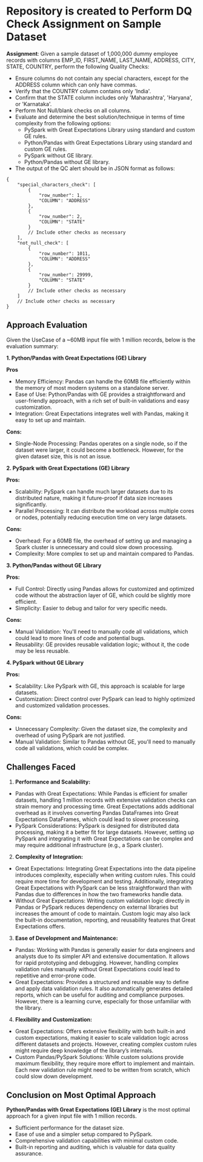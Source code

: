 # Repository is created to Perform DQ Check Assignment on Sample Dataset

**Assignment**: Given a sample dataset of 1,000,000 dummy employee records with columns EMP_ID, FIRST_NAME, LAST_NAME, ADDRESS, CITY, STATE, COUNTRY, perform the following Quality Checks:

- Ensure columns do not contain any special characters, except for the ADDRESS column which can only have commas.
- Verify that the COUNTRY column contains only 'India'.
- Confirm that the STATE column includes only 'Maharashtra', 'Haryana', or 'Karnataka'.
- Perform Not Null/blank checks on all columns.
- Evaluate and determine the best solution/technique in terms of time complexity from the following options:
    - PySpark with Great Expectations Library using standard and custom GE rules.
    - Python/Pandas with Great Expectations Library using standard and custom GE rules.
    - PySpark without GE library.
    - Python/Pandas without GE library.
- The output of the QC alert should be in JSON format as follows:

 
```
{
    "special_characters_check": [
        {
            "row_number": 1,
            "COLUMN": "ADDRESS"
        },
        {
            "row_number": 2,
            "COLUMN": "STATE"
        }
        // Include other checks as necessary
    ],
    "not_null_check": [
        {
            "row_number": 1011,
            "COLUMN": "ADDRESS"
        },
        {
            "row_number": 29999,
            "COLUMN": "STATE"
        }
        // Include other checks as necessary
    ]
    // Include other checks as necessary
}

```

## Approach Evaluation 

Given the UseCase of a ~60MB input file with 1 million records, below is the evaluation summary:

**1. Python/Pandas with Great Expectations (GE) Library**

**Pros**
- Memory Efficiency: Pandas can handle the 60MB file efficiently within the memory of most modern systems on a standalone server.
- Ease of Use: Python/Pandas with GE provides a straightforward and user-friendly approach, with a rich set of built-in validations and easy customization.
- Integration: Great Expectations integrates well with Pandas, making it easy to set up and maintain.

**Cons:**
- Single-Node Processing: Pandas operates on a single node, so if the dataset were larger, it could become a bottleneck. However, for the given dataset size, this is not an issue.

**2. PySpark with Great Expectations (GE) Library**

**Pros:**
- Scalability: PySpark can handle much larger datasets due to its distributed nature, making it future-proof if data size increases significantly.
- Parallel Processing: It can distribute the workload across multiple cores or nodes, potentially reducing execution time on very large datasets.

**Cons:**
- Overhead: For a 60MB file, the overhead of setting up and managing a Spark cluster is unnecessary and could slow down processing.
- Complexity: More complex to set up and maintain compared to Pandas.

**3. Python/Pandas without GE Library**

**Pros:**
- Full Control: Directly using Pandas allows for customized and optimized code without the abstraction layer of GE, which could be slightly more efficient.
- Simplicity: Easier to debug and tailor for very specific needs.

**Cons:**
- Manual Validation: You'll need to manually code all validations, which could lead to more lines of code and potential bugs.
- Reusability: GE provides reusable validation logic; without it, the code may be less reusable.

**4. PySpark without GE Library**

**Pros:**
- Scalability: Like PySpark with GE, this approach is scalable for large datasets.
- Customization: Direct control over PySpark can lead to highly optimized and customized validation processes.

**Cons:**
- Unnecessary Complexity: Given the dataset size, the complexity and overhead of using PySpark are not justified.
- Manual Validation: Similar to Pandas without GE, you'll need to manually code all validations, which could be complex.


## Challenges Faced
1. **Performance and Scalability:**

- Pandas with Great Expectations: While Pandas is efficient for smaller datasets, handling 1 million records with extensive validation checks can strain memory and processing time. Great Expectations adds additional overhead as it involves converting Pandas DataFrames into Great Expectations DataFrames, which could lead to slower processing.
- PySpark Considerations: PySpark is designed for distributed data processing, making it a better fit for large datasets. However, setting up PySpark and integrating it with Great Expectations can be complex and may require additional infrastructure (e.g., a Spark cluster).

2. **Complexity of Integration:**

- Great Expectations: Integrating Great Expectations into the data pipeline introduces complexity, especially when writing custom rules. This could require more time for development and testing. Additionally, integrating Great Expectations with PySpark can be less straightforward than with Pandas due to differences in how the two frameworks handle data.
- Without Great Expectations: Writing custom validation logic directly in Pandas or PySpark reduces dependency on external libraries but increases the amount of code to maintain. Custom logic may also lack the built-in documentation, reporting, and reusability features that Great Expectations offers.

3. **Ease of Development and Maintenance:**

- Pandas: Working with Pandas is generally easier for data engineers and analysts due to its simpler API and extensive documentation. It allows for rapid prototyping and debugging. However, handling complex validation rules manually without Great Expectations could lead to repetitive and error-prone code.
- Great Expectations: Provides a structured and reusable way to define and apply data validation rules. It also automatically generates detailed reports, which can be useful for auditing and compliance purposes. However, there is a learning curve, especially for those unfamiliar with the library.

4. **Flexibility and Customization:**

- Great Expectations: Offers extensive flexibility with both built-in and custom expectations, making it easier to scale validation logic across different datasets and projects. However, creating complex custom rules might require deep knowledge of the library’s internals.
- Custom Pandas/PySpark Solutions: While custom solutions provide maximum flexibility, they require more effort to implement and maintain. Each new validation rule might need to be written from scratch, which could slow down development.


## Conclusion on Most Optimal Approach
**Python/Pandas with Great Expectations (GE) Library** is the most optimal approach for a given input file with 1 million records.
- Sufficient performance for the dataset size.
- Ease of use and a simpler setup compared to PySpark.
- Comprehensive validation capabilities with minimal custom code.
- Built-in reporting and auditing, which is valuable for data quality assurance.

